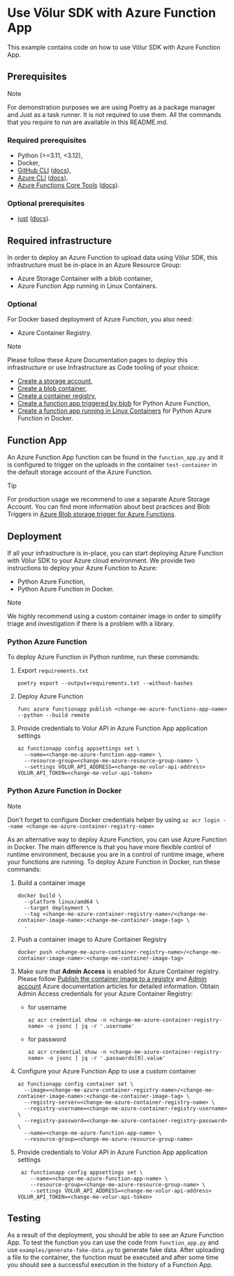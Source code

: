 # Use Völur SDK with Azure Function App

This example contains code on how to use Völur SDK with Azure Function App.

## Prerequisites

> [!NOTE]
> For demonstration purposes we are using Poetry as a package manager and Just
> as a task runner. It is not required to use them. All the commands that you
> require to run are available in this README.md.

### Required prerequisites

- Python (>=3.11, <3.12),
- Docker,
- [GitHub CLI][github-cli] ([docs][github-cli-documentation]),
- [Azure CLI][azure-cli] ([docs][azure-cli-documentation]),
- [Azure Functions Core Tools][azure-functions-core-tools] ([docs][azure-functions-core-tools-documentation]).

### Optional prerequisites

- [just][just] ([docs][just-documentation]).


[azure-cli]: https://github.com/Azure/azure-cli
[azure-cli-documentation]: https://learn.microsoft.com/en-us/cli/azure/
[just]: https://github.com/casey/just
[just-documentation]: https://just.systems/man/en/
[github-cli]: https://github.com/cli/cli
[github-cli-documentation]: https://cli.github.com/manual/
[azure-functions-core-tools]: https://github.com/Azure/azure-functions-core-tools
[azure-functions-core-tools-documentation]: https://learn.microsoft.com/en-us/azure/azure-functions/functions-core-tools-reference?tabs=v2

## Required infrastructure

In order to deploy an Azure Function to upload data using Völur SDK, this
infrastructure must be in-place in an Azure Resource Group:

- Azure Storage Container with a blob container,
- Azure Function App running in Linux Containers.

### Optional

For Docker based deployment of Azure Function, you also need:

- Azure Container Registry.

> [!NOTE]
> Please follow these Azure Documentation pages to deploy this infrastructure
> or use Infrastructure as Code tooling of your choice:
> - [Create a storage account][create-a-storage-account-azure-docs],
> - [Create a blob container][create-a-blob-container-azure-docs],
> - [Create a container registry][create-a-container-registry-azure-docs],
> - [Create a function app triggered by blob][create-a-function-app-blob-triggered-azure-docs] for Python Azure Function,
> - [Create a function app running in Linux Containers][create-a-function-app-azure-docs] for Python Azure Function in Docker.

[create-a-storage-account-azure-docs]: https://learn.microsoft.com/en-us/azure/storage/common/storage-account-create
[create-a-blob-container-azure-docs]: https://learn.microsoft.com/en-us/azure/storage/blobs/storage-quickstart-blobs-portal
[create-a-container-registry-azure-docs]: https://learn.microsoft.com/en-us/azure/container-registry/container-registry-get-started-portal
[create-a-function-app-azure-docs]: https://learn.microsoft.com/en-us/azure/azure-functions/functions-how-to-custom-container
[create-a-function-app-blob-triggered-azure-docs]: https://learn.microsoft.com/en-us/azure/azure-functions/functions-create-storage-blob-triggered-function

## Function App

An Azure Function App function can be found in the `function_app.py` and it is
configured to trigger on the uploads in the container `test-container` in the
default storage account of the Azure Function.

> [!TIP]
> For production usage we recommend to use a separate Azure Storage Account.
> You can find more information about best practices and Blob Triggers in
> [Azure Blob storage trigger for Azure Functions][azure-blob-trigger].

[azure-blob-trigger]: https://learn.microsoft.com/en-us/azure/azure-functions/functions-bindings-storage-blob-trigger

## Deployment

If all your infrastructure is in-place, you can start deploying Azure Function
with Völur SDK to your Azure cloud environment. We provide two instructions
to deploy your Azure Function to Azure:

- Python Azure Function,
- Python Azure Function in Docker.

> [!NOTE]
> We highly recommend using a custom container image in order to simplify
> triage and investigation if there is a problem with a library.

### Python Azure Function

To deploy Azure Function in Python runtime, run these commands:

1. Export `requirements.txt`
   ```shell
   poetry export --output=requirements.txt --without-hashes
   ```

2. Deploy Azure Function
   ```shell
   func azure functionapp publish <change-me-azure-functions-app-name> --python --build remote
   ```

3. Provide credentials to Volur API in Azure Function App application settings
   ```shell
   az functionapp config appsettings set \
     --name=<change-me-azure-function-app-name> \
     --resource-group=<change-me-azure-resource-group-name> \
     --settings VOLUR_API_ADDRESS=<change-me-volur-api-address> VOLUR_API_TOKEN=<change-me-volur-api-token>
   ```

### Python Azure Function in Docker

> [!NOTE]
> Don't forget to configure Docker credentials helper by using
> `az acr login --name <change-me-azure-container-registry-name>`

As an alternative way to deploy Azure Function, you can use Azure Function in
Docker. The main difference is that you have more flexible control of runtime
environment, because you are in a control of runtime image, where your
functions are running. To deploy Azure Function in Docker, run these commands:

1. Build a container image
   ```shell
   docker build \
     --platform linux/amd64 \
     --target deployment \
     --tag <change-me-azure-container-registry-name>/<change-me-container-image-name>:<change-me-container-image-tag> \
     .
   ```

2. Push a container image to Azure Container Registry
   ```shell
   docker push <change-me-azure-container-registry-name>/<change-me-container-image-name>:<change-me-container-image-tag>
   ```

3. Make sure that **Admin Access** is enabled for Azure Container registry.
   Please follow [Publish the container image to a registry][public-container-image-to-a-registry] and [Admin account][container-registry-authentication] Azure documentation articles
   for detailed information. Obtain Admin Access credentials for your Azure Container Registry:
   - for username
     ```shell
     az acr credential show -n <change-me-azure-container-registry-name> -o jsonc | jq -r '.username'
     ```
   - for password
     ```shell
     az acr credential show -n <change-me-azure-container-registry-name> -o jsonc | jq -r '.passwords[0].value'
     ```

4. Configure your Azure Function App to use a custom container
   ```shell
   az functionapp config container set \
     --image=<change-me-azure-container-registry-name>/<change-me-container-image-name>:<change-me-container-image-tag> \
     --registry-server=<change-me-azure-container-registry-name> \
     --registry-username=<change-me-azure-container-registry-username> \
     --registry-password=<change-me-azure-container-registry-password> \
     --name=<change-me-azure-function-app-name> \
     --resource-group=<change-me-azure-resource-group-name>
   ```

5. Provide credentials to Volur API in Azure Function App application settings
   ```shell
    az functionapp config appsettings set \
       --name=<change-me-azure-function-app-name> \
       --resource-group=<change-me-azure-resource-group-name> \
       --settings VOLUR_API_ADDRESS=<change-me-volur-api-address> VOLUR_API_TOKEN=<change-me-volur-api-token>
   ```

[public-container-image-to-a-registry]: https://learn.microsoft.com/en-us/azure/azure-functions/functions-create-container-registry#publish-the-container-image-to-a-registry
[container-registry-authentication]: https://learn.microsoft.com/en-us/azure/container-registry/container-registry-authentication?tabs=azure-cli#admin-account

## Testing

As a result of the deployment, you should be able to see an Azure Function App.
To test the function you can use the code from `function_app.py` and use
`examples/generate-fake-data.py` to generate fake data. After uploading a file
to the container, the function must be executed and after some time you should
see a successful execution in the history of a Function App.
